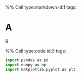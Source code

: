 %% Cell type:markdown id:1 tags:

# A

B

%% Cell type:code id:3 tags:

``` python
import pandas as pd
import numpy as np
import matplotlib.pyplot as plt
```
